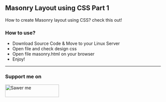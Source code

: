 ## Masonry Layout using CSS Part 1

How to create Masonry layout using CSS? check this out!

### How to use?     

- Download Source Code & Move to your Linux Server
- Open file and check design css 
- Open file masonry.html on your browser
- Enjoy!  

---

### Support me on
<a href="https://saweria.co/arifsiddikm" target="_blank"><img src="https://user-images.githubusercontent.com/26188697/180601310-e82c63e4-412b-4c36-b7b5-7ba713c80380.png" alt="Sawer me" height="41" width="174"></a>